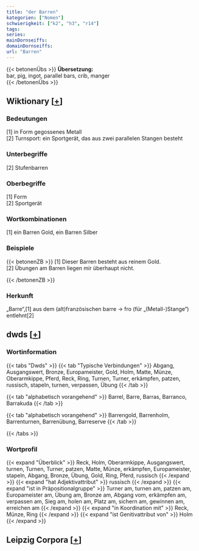 ```yaml
---
title: "der Barren"
kategorien: ["Nomen"]
schwierigkeit: ["k2", "h3", "r14"]
tags:
series:
mainDornseiffs:
domainDornseiffs:
url: "Barren"
---
```


{{< betonenÜbs >}}
**Übersetzung:**  
bar, pig, ingot, parallel bars, crib, manger  
{{< /betonenÜbs >}}

## Wiktionary [[+](https://de.wiktionary.org/wiki/Barren)]

### Bedeutungen
[1] in Form gegossenes Metall  
[2] Turnsport: ein Sportgerät, das aus zwei parallelen Stangen besteht  

### Unterbegriffe
[2] Stufenbarren  

### Oberbegriffe
[1] Form  
[2] Sportgerät  

### Wortkombinationen
[1] ein Barren Gold, ein Barren Silber  

### Beispiele
{{< betonenZB >}}
[1] Dieser Barren besteht aus reinem Gold.  
[2] Übungen am Barren liegen mir überhaupt nicht.  

{{< /betonenZB >}}
### Herkunft
„Barre“,[1] aus dem (alt)französischen barre → fro (für „(Metall-)Stange“) entlehnt[2]  



## dwds [[+](https://www.dwds.de/wb/Barren)]

### Wortinformation
{{< tabs "Dwds" >}}
{{< tab "Typische Verbindungen" >}}
Abgang, Ausgangswert, Bronze, Europameister, Gold, Holm, Matte, Münze, Oberarmkippe, Pferd, Reck, Ring, Turnen, Turner, erkämpfen, patzen, russisch, stapeln, turnen, verpassen, Übung
{{< /tab >}}

{{< tab "alphabetisch vorangehend" >}}
Barrel, Barre, Barras, Barranco, Barrakuda
{{< /tab >}}

{{< tab "alphabetisch vorangehend" >}}
Barrengold, Barrenholm, Barrenturnen, Barrenübung, Barreserve
{{< /tab >}}

{{< /tabs >}}

### Wortprofil
{{< expand "Überblick" >}} Reck, Holm, Oberarmkippe, Ausgangswert, turnen, Turnen, Turner, patzen, Matte, Münze, erkämpfen, Europameister, stapeln, Abgang, Bronze, Übung, Gold, Ring, Pferd, russisch {{< /expand >}}
{{< expand "hat Adjektivattribut" >}} russisch {{< /expand >}}
{{< expand "ist in Präpositionalgruppe" >}} Turner am, turnen am, patzen am, Europameister am, Übung am, Bronze am, Abgang vom, erkämpfen am, verpassen am, Sieg am, holen am, Platz am, sichern am, gewinnen am, erreichen am {{< /expand >}}
{{< expand "in Koordination mit" >}} Reck, Münze, Ring {{< /expand >}}
{{< expand "ist Genitivattribut von" >}} Holm {{< /expand >}}

## Leipzig Corpora [[+](https://corpora.uni-leipzig.de/en/res?word=Barren&corpusId=deu_newscrawl-public_2018)]

